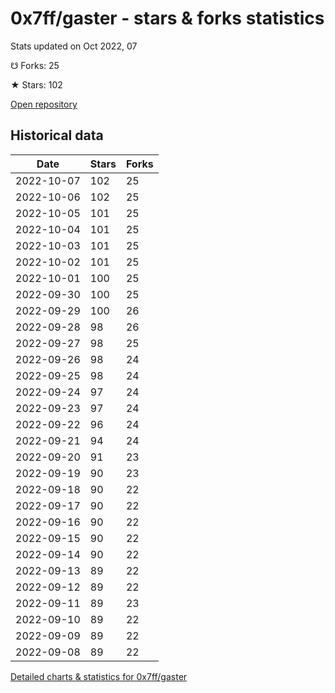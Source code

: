 # 0x7ff/gaster - stars & forks statistics

Stats updated on Oct 2022, 07

☋ Forks: 25

★ Stars: 102

[Open repository](https://github.com/0x7ff/gaster)

## Historical data
| Date | Stars | Forks |
|------|-------|-------|
| 2022-10-07 | 102 | 25 | 
| 2022-10-06 | 102 | 25 | 
| 2022-10-05 | 101 | 25 | 
| 2022-10-04 | 101 | 25 | 
| 2022-10-03 | 101 | 25 | 
| 2022-10-02 | 101 | 25 | 
| 2022-10-01 | 100 | 25 | 
| 2022-09-30 | 100 | 25 | 
| 2022-09-29 | 100 | 26 | 
| 2022-09-28 | 98 | 26 | 
| 2022-09-27 | 98 | 25 | 
| 2022-09-26 | 98 | 24 | 
| 2022-09-25 | 98 | 24 | 
| 2022-09-24 | 97 | 24 | 
| 2022-09-23 | 97 | 24 | 
| 2022-09-22 | 96 | 24 | 
| 2022-09-21 | 94 | 24 | 
| 2022-09-20 | 91 | 23 | 
| 2022-09-19 | 90 | 23 | 
| 2022-09-18 | 90 | 22 | 
| 2022-09-17 | 90 | 22 | 
| 2022-09-16 | 90 | 22 | 
| 2022-09-15 | 90 | 22 | 
| 2022-09-14 | 90 | 22 | 
| 2022-09-13 | 89 | 22 | 
| 2022-09-12 | 89 | 22 | 
| 2022-09-11 | 89 | 23 | 
| 2022-09-10 | 89 | 22 | 
| 2022-09-09 | 89 | 22 | 
| 2022-09-08 | 89 | 22 | 


[Detailed charts & statistics for 0x7ff/gaster](https://reviewgithub.com/rep/0x7ff/gaster)
